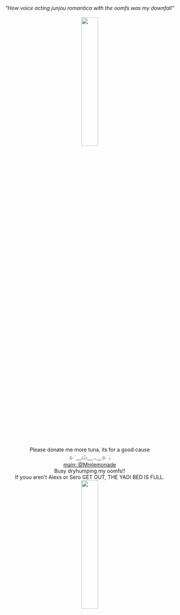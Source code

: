 <div align="center">
 <i>"How voice acting junjou romantica with the oomfs was my downfall"</i> 
<br>
 <br>
 <img width="30%" src="https://i.postimg.cc/qqbmM8cG/bombsheltercheese.jpg">
<br>
Please donate me more tuna, its for a good cause
 <br>
⊹ ࣪ ﹏𓊝﹏𓂁﹏⊹ ࣪ ˖
<br>
<a href=https://github.com/Mmlemonade">main: @Mmlemonade</a>
<br>
Busy dryhumping my oomfs!! 
 
<br>
If youu aren't Alexs or Sero GET OUT, THE YAOI BED IS FULL.
<br>
<img width="30%" src="https://i.postimg.cc/8CmqWXhp/dollsatitagain.jpg">
<br>
</div>
